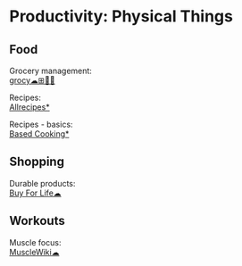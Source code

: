 # Productivity: Physical Things

## Food

Grocery management:  
[grocy☁⊞🍎🤖](https://grocy.info/)

Recipes:  
[Allrecipes*](https://www.allrecipes.com/)

Recipes - basics:  
[Based Cooking*](https://based.cooking/)

## Shopping

Durable products:  
[Buy For Life☁](https://www.buyforlife.com/)

## Workouts

Muscle focus:  
[MuscleWiki☁](https://musclewiki.com/)
